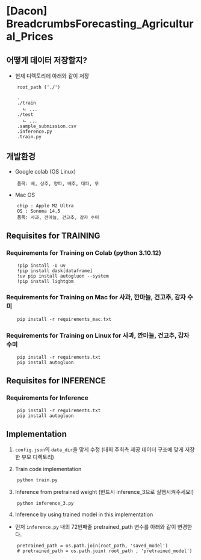 # [Dacon] BreadcrumbsForecasting_Agricultural_Prices

## 어떻게 데이터 저장할지?
- 현재 디렉토리에 아래와 같이 저장
```
    root_path ('./')

    .
    ./train
      ㄴ ...
    ./test
      ㄴ ...
    .sample_submission.csv
    .inference.py
    .train.py

```
## 개발환경
- Google colab (OS Linux)
```
    품목: 배, 상추, 양파, 배추, 대파, 무
```
- Mac OS
```
    chip : Apple M2 Ultra
    OS : Sonoma 14.5
    품목: 사과, 깐마늘, 건고추, 감자 수미
```

## Requisites for TRAINING
### Requirements for Training on Colab (python 3.10.12)
```
    !pip install -U uv
    !pip install dask[dataframe]
    !uv pip install autogluon --system
    !pip install lightgbm
```
### Requirements for Training on Mac for 사과, 깐마늘, 건고추, 감자 수미
```
    pip install -r requirements_mac.txt
```

### Requirements for Training on Linux for 사과, 깐마늘, 건고추, 감자 수미
```
    pip install -r requirements.txt
    pip install autogluon
```

## Requisites for INFERENCE
### Requirements for Inference
```
    pip install -r requirements.txt
    pip install autogluon
```

## Implementation

1. `config.json`의 `data_dir`을 맞게 수정 (대회 주최측 제공 데이터 구조에 맞게 저장한 부모 디렉토리)

2. Train code implementation
```
    python train.py
```

3. Inference from pretrained weight (반드시 inference_3으로 실행시켜주세요!)
```
    python inference_3.py
```

4. Inference by using trained model in this implementation
- 먼저 `inference.py` 내의 72번째줄 pretrained_path 변수를 아래와 같이 변경한다.
```
    pretrained_path = os.path.join(root_path, 'saved_model')
    # pretrained_path = os.path.join( root_path , 'pretrained_model')
```
